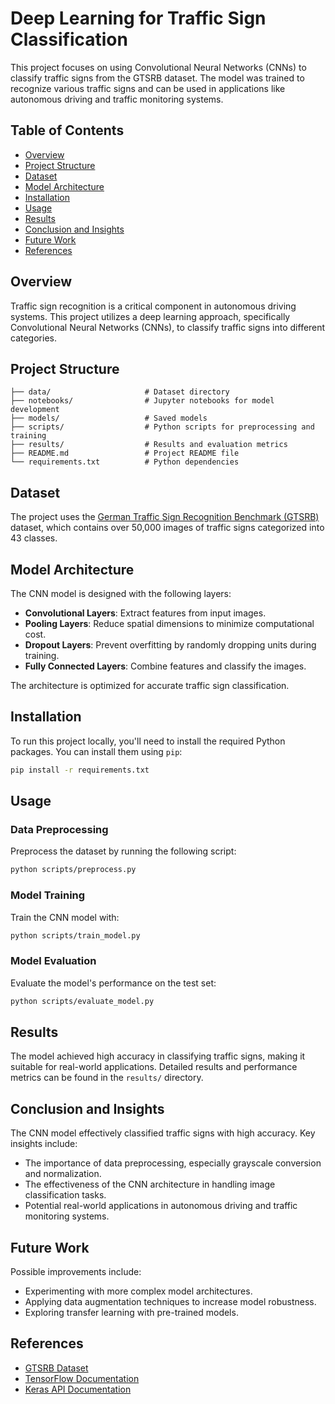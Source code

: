 # Deep Learning for Traffic Sign Classification

This project focuses on using Convolutional Neural Networks (CNNs) to classify traffic signs from the GTSRB dataset. The model was trained to recognize various traffic signs and can be used in applications like autonomous driving and traffic monitoring systems.

## Table of Contents
- [Overview](#overview)
- [Project Structure](#project-structure)
- [Dataset](#dataset)
- [Model Architecture](#model-architecture)
- [Installation](#installation)
- [Usage](#usage)
- [Results](#results)
- [Conclusion and Insights](#conclusion-and-insights)
- [Future Work](#future-work)
- [References](#references)

## Overview
Traffic sign recognition is a critical component in autonomous driving systems. This project utilizes a deep learning approach, specifically Convolutional Neural Networks (CNNs), to classify traffic signs into different categories.

## Project Structure
```
├── data/                     # Dataset directory
├── notebooks/                # Jupyter notebooks for model development
├── models/                   # Saved models
├── scripts/                  # Python scripts for preprocessing and training
├── results/                  # Results and evaluation metrics
├── README.md                 # Project README file
└── requirements.txt          # Python dependencies
```

## Dataset
The project uses the [German Traffic Sign Recognition Benchmark (GTSRB)](http://benchmark.ini.rub.de/?section=gtsrb&subsection=dataset) dataset, which contains over 50,000 images of traffic signs categorized into 43 classes.

## Model Architecture
The CNN model is designed with the following layers:
- **Convolutional Layers**: Extract features from input images.
- **Pooling Layers**: Reduce spatial dimensions to minimize computational cost.
- **Dropout Layers**: Prevent overfitting by randomly dropping units during training.
- **Fully Connected Layers**: Combine features and classify the images.

The architecture is optimized for accurate traffic sign classification.

## Installation
To run this project locally, you'll need to install the required Python packages. You can install them using `pip`:

```bash
pip install -r requirements.txt
```

## Usage
### Data Preprocessing
Preprocess the dataset by running the following script:

```bash
python scripts/preprocess.py
```

### Model Training
Train the CNN model with:

```bash
python scripts/train_model.py
```

### Model Evaluation
Evaluate the model's performance on the test set:

```bash
python scripts/evaluate_model.py
```

## Results
The model achieved high accuracy in classifying traffic signs, making it suitable for real-world applications. Detailed results and performance metrics can be found in the `results/` directory.

## Conclusion and Insights
The CNN model effectively classified traffic signs with high accuracy. Key insights include:
- The importance of data preprocessing, especially grayscale conversion and normalization.
- The effectiveness of the CNN architecture in handling image classification tasks.
- Potential real-world applications in autonomous driving and traffic monitoring systems.

## Future Work
Possible improvements include:
- Experimenting with more complex model architectures.
- Applying data augmentation techniques to increase model robustness.
- Exploring transfer learning with pre-trained models.

## References
- [GTSRB Dataset](http://benchmark.ini.rub.de/?section=gtsrb&subsection=dataset)
- [TensorFlow Documentation](https://www.tensorflow.org/)
- [Keras API Documentation](https://keras.io/)
